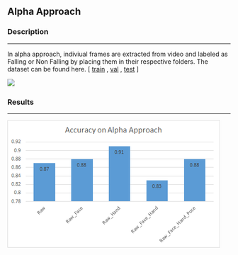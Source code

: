 
##  Alpha Approach


###  Description 

------

In alpha approach, indiviual frames are extracted from video and labeled as Falling or Non Falling by placing them in their respective folders. The dataset can be found here. [ [train](https://drive.google.com/open?id=1KP7JvYl7f5qWSgrdJjLY8mDMBMjn80X_) , [val](https://drive.google.com/open?id=1ub0WvUS7iKGWhwD_v87DWB7_WP5yxI1e) , [test](https://drive.google.com/open?id=1XBTTeAhT--Fn3BqiJ5A263sR0h41vKwl) ]


![](_misc/alpha_approach.gif)


### Results

------

<img src="_misc/results.png" >

